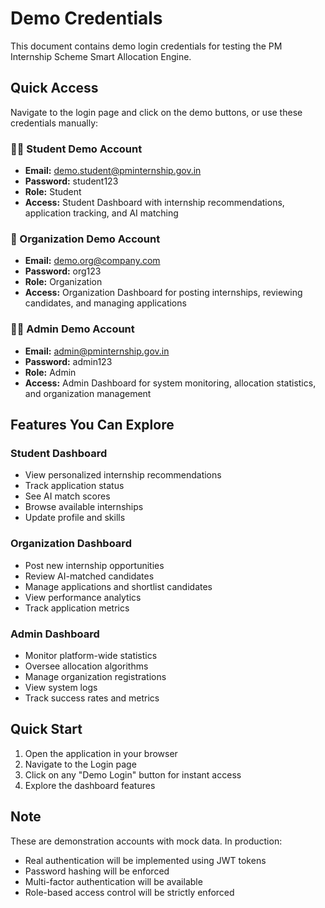 # Demo Credentials

This document contains demo login credentials for testing the PM Internship Scheme Smart Allocation Engine.

## Quick Access

Navigate to the login page and click on the demo buttons, or use these credentials manually:

### 👨‍🎓 Student Demo Account

- **Email:** demo.student@pminternship.gov.in
- **Password:** student123
- **Role:** Student
- **Access:** Student Dashboard with internship recommendations, application tracking, and AI matching

### 🏢 Organization Demo Account

- **Email:** demo.org@company.com
- **Password:** org123
- **Role:** Organization
- **Access:** Organization Dashboard for posting internships, reviewing candidates, and managing applications

### 👨‍💼 Admin Demo Account

- **Email:** admin@pminternship.gov.in
- **Password:** admin123
- **Role:** Admin
- **Access:** Admin Dashboard for system monitoring, allocation statistics, and organization management

## Features You Can Explore

### Student Dashboard
- View personalized internship recommendations
- Track application status
- See AI match scores
- Browse available internships
- Update profile and skills

### Organization Dashboard
- Post new internship opportunities
- Review AI-matched candidates
- Manage applications and shortlist candidates
- View performance analytics
- Track application metrics

### Admin Dashboard
- Monitor platform-wide statistics
- Oversee allocation algorithms
- Manage organization registrations
- View system logs
- Track success rates and metrics

## Quick Start

1. Open the application in your browser
2. Navigate to the Login page
3. Click on any "Demo Login" button for instant access
4. Explore the dashboard features

## Note

These are demonstration accounts with mock data. In production:
- Real authentication will be implemented using JWT tokens
- Password hashing will be enforced
- Multi-factor authentication will be available
- Role-based access control will be strictly enforced
